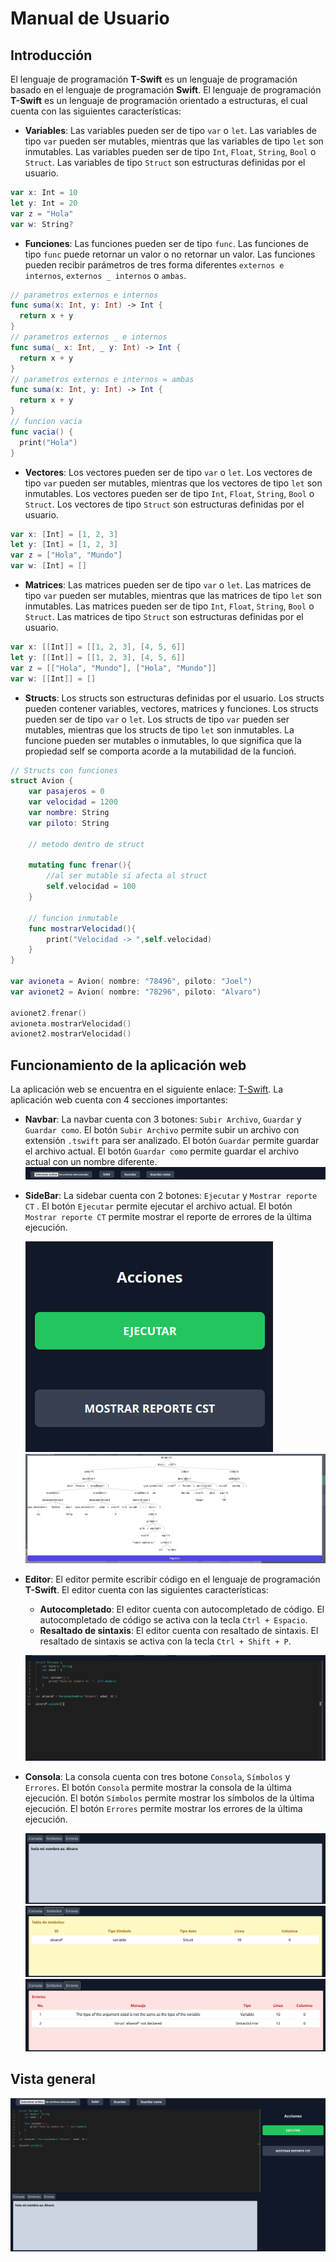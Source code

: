 # Manual de Usuario
## Introducción
El lenguaje de programación **T-Swift** es un lenguaje de programación basado en el lenguaje de programación **Swift**. El lenguaje de programación **T-Swift** es un lenguaje de programación orientado a estructuras, el cual cuenta con las siguientes características:

- **Variables**: Las variables pueden ser de tipo `var` o `let`. Las variables de tipo `var` pueden ser mutables, mientras que las variables de tipo `let` son inmutables. Las variables pueden ser de tipo `Int`, `Float`, `String`, `Bool` o `Struct`. Las variables de tipo `Struct` son estructuras definidas por el usuario.
```swift
var x: Int = 10
let y: Int = 20
var z = "Hola"
var w: String?
```

- **Funciones**: Las funciones pueden ser de tipo `func`. Las funciones de tipo `func` puede retornar un valor o no retornar un valor. Las funciones pueden recibir parámetros de tres forma diferentes `externos e internos`, `externos _ internos` o `ambas`.

```swift
// parametros externos e internos
func suma(x: Int, y: Int) -> Int {
  return x + y
}
// parametros externos _ e internos
func suma(_ x: Int, _ y: Int) -> Int {
  return x + y
}
// parametros externos e internos = ambas
func suma(x: Int, y: Int) -> Int {
  return x + y
}
// funcion vacia
func vacia() {
  print("Hola")
}
```
- **Vectores**: Los vectores pueden ser de tipo `var` o `let`. Los vectores de tipo `var` pueden ser mutables, mientras que los vectores de tipo `let` son inmutables. Los vectores pueden ser de tipo `Int`, `Float`, `String`, `Bool` o `Struct`. Los vectores de tipo `Struct` son estructuras definidas por el usuario.
```swift
var x: [Int] = [1, 2, 3]
let y: [Int] = [1, 2, 3]
var z = ["Hola", "Mundo"]
var w: [Int] = []
```

- **Matrices**: Las matrices pueden ser de tipo `var` o `let`. Las matrices de tipo `var` pueden ser mutables, mientras que las matrices de tipo `let` son inmutables. Las matrices pueden ser de tipo `Int`, `Float`, `String`, `Bool` o `Struct`. Las matrices de tipo `Struct` son estructuras definidas por el usuario.
```swift
var x: [[Int]] = [[1, 2, 3], [4, 5, 6]]
let y: [[Int]] = [[1, 2, 3], [4, 5, 6]]
var z = [["Hola", "Mundo"], ["Hola", "Mundo"]]
var w: [[Int]] = []
```

- **Structs**: Los structs son estructuras definidas por el usuario. Los structs pueden contener variables, vectores, matrices y funciones. Los structs pueden ser de tipo `var` o `let`. Los structs de tipo `var` pueden ser mutables, mientras que los structs de tipo `let` son inmutables. La funcione pueden ser mutables o inmutables, lo que significa que la propiedad self se comporta acorde a la mutabilidad de la funcioń.
```swift
// Structs con funciones
struct Avion {
    var pasajeros = 0 
    var velocidad = 1200
    var nombre: String
    var piloto: String

    // metodo dentro de struct 

    mutating func frenar(){
        //al ser mutable sí afecta al struct 
        self.velocidad = 100
    }
        
    // funcion inmutable 
    func mostrarVelocidad(){
        print("Velocidad -> ",self.velocidad) 
    }
}

var avioneta = Avion( nombre: "78496", piloto: "Joel") 
var avionet2 = Avion( nombre: "78296", piloto: "Alvaro") 

avionet2.frenar()
avioneta.mostrarVelocidad()
avionet2.mostrarVelocidad()
```

## Funcionamiento de la aplicación web 
La aplicación web se encuentra en el siguiente enlace: [T-Swift]( http://localhost:5173/). La aplicación web cuenta con 4 secciones importantes: 

- **Navbar**: La navbar cuenta con 3 botones: `Subir Archivo`, `Guardar` y `Guardar como`. El botón `Subir Archivo` permite subir un archivo con extensión `.tswift` para ser analizado. El botón `Guardar` permite guardar el archivo actual. El botón `Guardar como` permite guardar el archivo actual con un nombre diferente. 
  ![Navbar](./images/1.png)

- **SideBar**: La sidebar cuenta con 2 botones: `Ejecutar` y `Mostrar reporte CT` . El botón `Ejecutar` permite ejecutar el archivo actual. El botón `Mostrar reporte CT` permite mostrar el reporte de errores de la última ejecución.
  
  ![Sidebar](./images/2.png)
  ![Sidebar](./images/7.png)
- **Editor**: El editor permite escribir código en el lenguaje de programación **T-Swift**. El editor cuenta con las siguientes características:
  - **Autocompletado**: El editor cuenta con autocompletado de código. El autocompletado de código se activa con la tecla `Ctrl + Espacio`.
  - **Resaltado de sintaxis**: El editor cuenta con resaltado de sintaxis. El resaltado de sintaxis se activa con la tecla `Ctrl + Shift + P`.
  
  ![Editor](./images/3.png)
- **Consola**: La consola cuenta con tres botone `Consola`, `Símbolos` y `Errores`. El botón `Consola` permite mostrar la consola de la última ejecución. El botón `Símbolos` permite mostrar los símbolos de la última ejecución. El botón `Errores` permite mostrar los errores de la última ejecución.

  ![Consola](./images/4.png)
  ![Consola](./images/5.png)
  ![Consola](./images/6.png)

## Vista general
![Consola](./images/8.png)